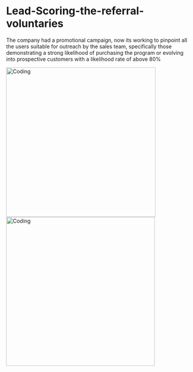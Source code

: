# Lead-Scoring-the-referral-voluntaries
The company had a promotional campaign, now its working to pinpoint all the users suitable for outreach by the sales team, specifically those demonstrating a strong likelihood of purchasing the program or evolving into prospective customers with a likelihood rate of above 80%

<img align="left" alt="Coding" width="402" src="https://y.yarn.co/5e2e2879-c2c4-4a7e-bb19-d3d884b97281_text.gif"> 

<img align="left" alt="Coding" width="400" src="https://global.discourse-cdn.com/smallgiantgames/original/3X/8/5/8507b3a2be8e3d02a7bf75cdb4264698aa5944dc.gif"> 
